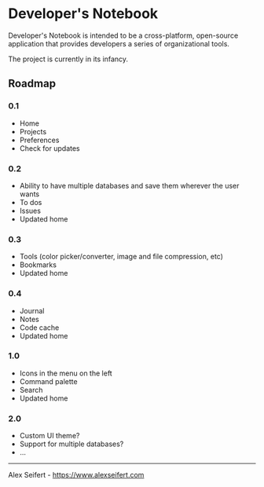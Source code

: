 # Developer's Notebook

Developer's Notebook is intended to be a cross-platform, open-source application that provides developers a series of organizational tools.

The project is currently in its infancy.

## Roadmap

### 0.1

- Home
- Projects
- Preferences
- Check for updates


### 0.2

- Ability to have multiple databases and save them wherever the user wants
- To dos
- Issues
- Updated home


### 0.3

- Tools (color picker/converter, image and file compression, etc)
- Bookmarks
- Updated home


### 0.4

- Journal
- Notes
- Code cache
- Updated home


### 1.0

- Icons in the menu on the left
- Command palette
- Search
- Updated home


### 2.0

- Custom UI theme?
- Support for multiple databases?
- ...


---

Alex Seifert - https://www.alexseifert.com
